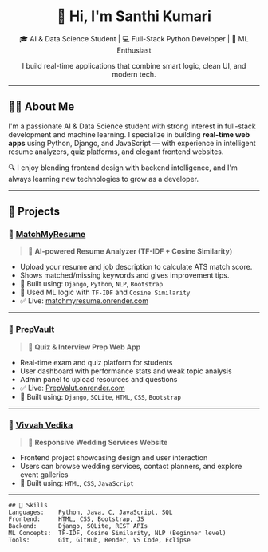 
<h1 align="center">👋 Hi, I'm Santhi Kumari</h1>
<p align="center">
  🎓 AI & Data Science Student | 💻 Full-Stack Python Developer | 🧠 ML Enthusiast
</p>
<p align="center">
  I build real-time applications that combine smart logic, clean UI, and modern tech.
</p>

---

## 🧑‍💻 About Me

I'm a passionate AI & Data Science student with strong interest in full-stack development and machine learning. I specialize in building **real-time web apps** using Python, Django, and JavaScript — with experience in intelligent resume analyzers, quiz platforms, and elegant frontend websites.

🔍 I enjoy blending frontend design with backend intelligence, and I'm always learning new technologies to grow as a developer.

---

## 🚀 Projects

### 🔎 [MatchMyResume](https://github.com/santhi1701/MatchMyResume)

> 📄 **AI-powered Resume Analyzer (TF-IDF + Cosine Similarity)**

- Upload your resume and job description to calculate ATS match score.
- Shows matched/missing keywords and gives improvement tips.
- 🔧 Built using: `Django`, `Python`, `NLP`, `Bootstrap`
- 🧠 Used ML logic with `TF-IDF` and `Cosine Similarity`
- ✅ Live: [matchmyresume.onrender.com](https://matchmyresume-1.onrender.com)

---

### 🧠 [PrepVault](https://github.com/santhi1701/PrepVault)

> 🎯 **Quiz & Interview Prep Web App**

- Real-time exam and quiz platform for students
- User dashboard with performance stats and weak topic analysis
- Admin panel to upload resources and questions
- ✅ Live: [PrepValut.onrender.com](https://PrepValut.onrender.com)
- 🔧 Built using: `Django`, `SQLite`, `HTML`, `CSS`, `Bootstrap`

---

### 💒 [Vivvah Vedika](https://github.com/santhi1701/Vivvah-Vedika)

> 💍 **Responsive Wedding Services Website**

- Frontend project showcasing design and user interaction
- Users can browse wedding services, contact planners, and explore event galleries
- 🔧 Built using: `HTML`, `CSS`, `JavaScript`

---
```text
## 🧰 Skills
Languages:    Python, Java, C, JavaScript, SQL
Frontend:     HTML, CSS, Bootstrap, JS
Backend:      Django, SQLite, REST APIs
ML Concepts:  TF-IDF, Cosine Similarity, NLP (Beginner level)
Tools:        Git, GitHub, Render, VS Code, Eclipse
